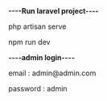  <b>
----Run laravel project----
                  </b>
                  <p>
php artisan serve
                  </p>
                  <p>
npm run dev
                  </p>
                  <b>
----admin login----
                  </b>
                  <p>
email : admin@admin.com
                  </p>
                  <p>
password : admin
                  </p>
